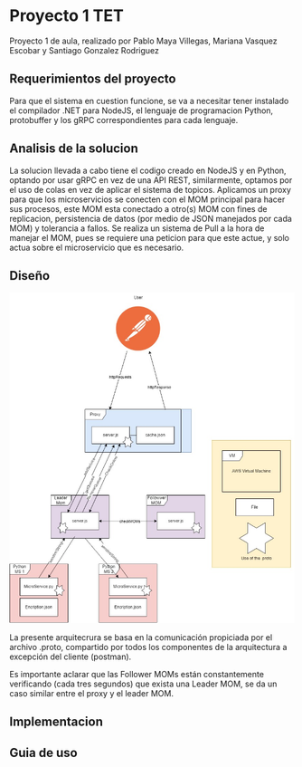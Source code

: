# Proyecto 1 TET
Proyecto 1 de aula, realizado por Pablo Maya Villegas, Mariana Vasquez Escobar y Santiago Gonzalez Rodriguez

## Requerimientos del proyecto
Para que el sistema en cuestion funcione, se va a necesitar tener instalado el compilador .NET para NodeJS, el lenguaje de programacion Python, protobuffer y los gRPC correspondientes para cada lenguaje.

## Analisis de la solucion
La solucion llevada a cabo tiene el codigo creado en NodeJS y en Python, optando por usar gRPC en vez de una API REST, similarmente, optamos por el uso de colas en vez de aplicar el sistema de topicos.
Aplicamos un proxy para que los microservicios se conecten con el MOM principal para hacer sus procesos, este MOM esta conectado a otro(s) MOM con fines de replicacion, persistencia de datos (por medio de JSON manejados por cada MOM) y tolerancia a fallos.
Se realiza un sistema de Pull a la hora de manejar el MOM, pues se requiere una peticion para que este actue, y solo actua sobre el microservicio que es necesario.

## Diseño

![Diagrama de arquitectura](https://github.com/pmayavi/ProyectoTelematica/blob/main/ArqDiagram.jpg)

La presente arquitecrura se basa en la comunicación propiciada por el archivo .proto, compartido por todos los componentes de la arquitectura a excepción del cliente (postman). 

Es importante aclarar que las Follower MOMs están constantemente verificando (cada tres segundos) que exista una Leader MOM, se da un caso similar entre el proxy y el leader MOM.

## Implementacion


## Guia de uso

